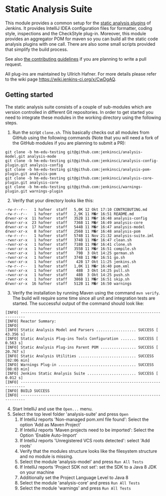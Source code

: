 Static Analysis Suite
=====================

This module provides a common setup for the 
[static analysis plugins](https://wiki.jenkins.io/display/JENKINS/Static+Code+Analysis+Plug-ins) of Jenkins. 
It provides IntelliJ IDEA configuration files for formatter, coding style, inspections and the CheckStyle plug-in. 
Moreover, this module provides an aggregator POM for maven so you can build all the static code analysis plugins
with one call. There are also some small scripts provided that simplify the build process.

See also [the contributing guidelines](CONTRIBUTING.md) if you are planning to write a pull request.
 
All plug-ins are maintained by Ullrich Hafner. For more details please refer to the wiki
page https://wiki.jenkins-ci.org/x/CwDgAQ.

## Getting started

The static analysis suite consists of a couple of sub-modules which are version controlled in different Git
repositories. In order to get started you need to integrate these modules in the working directory using the 
following steps.

1. Run the script `clone.sh`. This basically checks out all modules from GitHub using the following commands 
(Note that you will need a fork of the GitHub modules if you are planning to submit a PR):
```
git clone -b hm-edu-testing git@github.com:jenkinsci/analysis-model.git analysis-mode
git clone -b hm-edu-testing git@github.com:jenkinsci/analysis-config-plugin.git analysis-config
git clone -b hm-edu-testing git@github.com:jenkinsci/analysis-pom-plugin.git analysis-pom
git clone -b hm-edu-testing git@github.com:jenkinsci/analysis-core-plugin.git analysis-core
git clone -b hm-edu-testing git@github.com:jenkinsci/warnings-plugin.git warnings-plugin
```
2. Verify that your directory looks like this:
```
-rw-r--r--   1 hafner  staff   5,0K 12 Okt 17:10 CONTRIBUTING.md
-rw-r--r--   1 hafner  staff   2,9K 11 M�r 16:51 README.md
drwxr-xr-x  11 hafner  staff   352B 11 M�r 16:48 analysis-config
drwxr-xr-x  23 hafner  staff   736B 11 M�r 16:49 analysis-core
drwxr-xr-x  17 hafner  staff   544B 11 M�r 16:47 analysis-model
drwxr-xr-x   8 hafner  staff   256B 11 M�r 16:48 analysis-pom
-rw-r--r--   1 hafner  staff   574B 11 Nov 21:32 analysis-suite.iml
-rwxr-xr-x   1 hafner  staff   374B 11 M�r 16:47 clean.sh
-rwxr-xr-x   1 hafner  staff   718B 11 M�r 16:41 clone.sh
-rwxr-xr-x   1 hafner  staff   355B 11 M�r 16:51 compile.sh
-rwxr-xr-x   1 hafner  staff    79B  3 Okt 14:25 german.sh
-rwxr-xr-x   1 hafner  staff   374B 11 M�r 16:51 go.sh
-rwxr-xr-x   1 hafner  staff    42B 17 Okt 11:25 jenkins.sh
-rw-r--r--   1 hafner  staff   1,0K 11 M�r 16:40 pom.xml
-rwxr-xr-x   1 hafner  staff    48B  3 Okt 14:25 pull.sh
-rwxr-xr-x   1 hafner  staff    48B  3 Okt 14:25 push.sh
-rwxr-xr-x   1 hafner  staff   386B 11 M�r 16:51 skip.sh
drwxr-xr-x  16 hafner  staff   512B 11 M�r 16:50 warnings
```
3. Verify the installation by running Maven using the command `mvn verify`. The build will require some time since 
all unit and integration tests are started. The successful output of the command should look like:
```
[INFO] ------------------------------------------------------------------------
[INFO] Reactor Summary:
[INFO] 
[INFO] Static Analysis Model and Parsers .................. SUCCESS [ 43.356 s]
[INFO] Static Analysis Plug-ins Tools Configuration ....... SUCCESS [  0.563 s]
[INFO] Static Analysis Plug-ins Parent POM ................ SUCCESS [ 20.767 s]
[INFO] Static Analysis Utilities .......................... SUCCESS [02:06 min]
[INFO] Warnings Plug-in ................................... SUCCESS [08:03 min]
[INFO] Jenkins Static Analysis Suite ...................... SUCCESS [  0.012 s]
[INFO] ------------------------------------------------------------------------
[INFO] BUILD SUCCESS
[INFO] ------------------------------------------------------------------------
```
4. Start IntelliJ and use the `Open...` menu.
5. Select the top level folder 'analysis-suite' and press `Open`
    1. If IntelliJ reports 'Non-managed pom.xml file found': Select the option 'Add as Maven Project'
    2. If IntelliJ reports 'Maven projects need to be imported': Select the Option 'Enable Auto-Import'
    3. If IntelliJ reports 'Unregistered VCS roots detected': select 'Add roots'
    4. Verify that the modules structure looks like the filesystem structure and no module is missing.
    5. Select the module 'analysis-model' and press `Run All Tests`
    6. If IntelliJ reports 'Project SDK not set': set the SDK to a Java 8 JDK on your machine
    7. Additionally set the Project Language Level to Java 8
    8. Select the module 'analysis-core' and press `Run All Tests`
    9. Select the module 'warnings' and press `Run All Tests`
